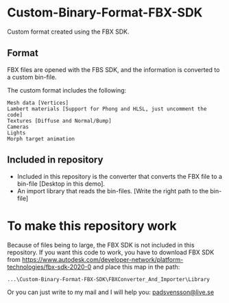 # Custom-Binary-Format-FBX-SDK
Custom format created using the FBX SDK. 

## Format 
FBX files are opened with the FBS SDK, and the information is converted to a custom bin-file.  

The custom format includes the following:

    Mesh data [Vertices]
    Lambert materials [Support for Phong and HLSL, just uncomment the code]
    Textures [Diffuse and Normal/Bump]
    Cameras
    Lights
    Morph target animation

## Included in repository
- Included in this repository is the converter that converts the FBX file to a bin-file [Desktop in this demo]. 
- An import library that reads the bin-files. [Write the right path to the bin-file]

# To make this repository work
Because of files being to large, the FBX SDK is not included in this repository. If you want this code to work, you have to download FBX SDK from https://www.autodesk.com/developer-network/platform-technologies/fbx-sdk-2020-0 and place this map in the path:

    ...\Custom-Binary-Format-FBX-SDK\FBXConverter_And_Importer\Library
    
Or you can just write to my mail and I will help you: padsvensson@live.se
